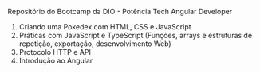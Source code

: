 Repositório do Bootcamp da DIO - Potência Tech Angular Developer



1. Criando uma Pokedex com HTML, CSS e JavaScript
2. Práticas com JavaScript e TypeScript
(Funções, arrays e estruturas de repetição, exportação, desenvolvimento Web)
3. Protocolo HTTP e API
4. Introdução ao Angular
